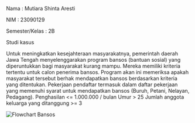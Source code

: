 Nama : Mutiara Shinta Aresti

NIM : 23090129

Semester/Kelas : 2B



Studi kasus

Untuk meningkatkan kesejahteraan masyarakatnya, pemerintah daerah Jawa Tengah menyelenggarakan program bansos (bantuan sosial) yang diperuntukkan bagi masyarakat kurang mampu. Mereka memiliki kriteria tertentu untuk calon penerima bansos. Program akan ini memeriksa apakah masyarakat tersebut berhak mendapatkan bansos berdasarkan kriteria yang ditentukan.
Pekerjaan pendaftar termasuk dalam daftar pekerjaan yang memenuhi syarat untuk mendapatkan bansos (Buruh, Petani, Nelayan, Pedagang).
Penghasilan <= 1.000.000 / bulan
Umur > 25
Jumlah anggota keluarga yang ditanggung >= 3

![Flowchart Bansos](https://github.com/mutiarashnt/algoritma-struktur-data-2/assets/145634085/903f83e9-5e80-4adf-be59-5fa6d2ee2f7a)
